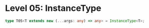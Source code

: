 # Level 05: InstanceType

```typescript
type T05<T extends new (...args: any) => any> = InstanceType<T>;
```
